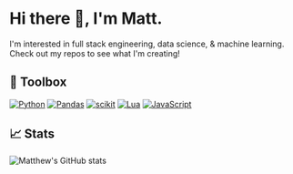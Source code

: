 # Hi there 👋, I'm Matt.

I'm interested in full stack engineering, data science, & machine learning. Check out my repos to see what I'm creating!

## 🔧 Toolbox
[![Python](https://img.shields.io/badge/python-3670A0?style=for-the-badge&logo=python&logoColor=white)](https://www.python.org)
[![Pandas](https://img.shields.io/badge/pandas-%23150458.svg?style=for-the-badge&logo=pandas&logoColor=white)](https://pandas.pydata.org/docs/)
[![scikit](https://img.shields.io/badge/scikit--learn-%23F7931E.svg?style=for-the-badge&logo=scikit-learn&logoColor=white)](https://scikit-learn.org/)
[![Lua](https://img.shields.io/badge/Lua-%23013243.svg?style=for-the-badge&logo=lua&logoColor=white)](https://www.lua.org/)
[![JavaScript](https://img.shields.io/badge/Javascript-%23e8b313.svg?style=for-the-badge&logo=JavaScript&logoColor=white)](https://www.javascript.com/)

## 📈 Stats
![Matthew's GitHub stats](https://github-readme-stats.vercel.app/api?username=mjallen729&show_icons=true&theme=tokyonight)
